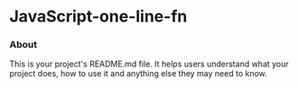 JavaScript-one-line-fn
======================

### About

This is your project's README.md file. It helps users understand what your
project does, how to use it and anything else they may need to know.